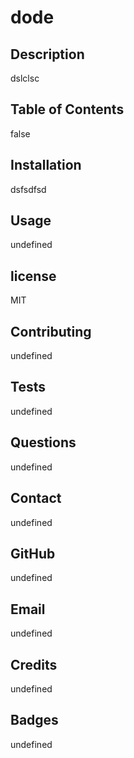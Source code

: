 # dode



## Description
dslclsc

## Table of Contents
false




## Installation
dsfsdfsd


## Usage
undefined


## license
MIT


## Contributing
undefined


## Tests  
undefined


## Questions
undefined


## Contact
undefined


## GitHub
undefined


## Email
undefined


## Credits
undefined


## Badges
undefined




